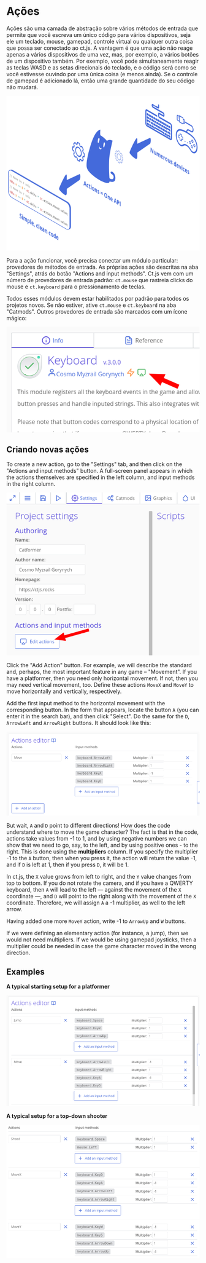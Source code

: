 # Ações

Ações são uma camada de abstração sobre vários métodos de entrada que permite que você escreva um único código para vários dispositivos, seja ele um teclado, mouse, gamepad, controle virtual ou qualquer outra coisa que possa ser conectado ao ct.js. A vantagem é que uma ação não reage apenas a vários dispositivos de uma vez, mas, por exemplo, a vários botões de um dispositivo também. Por exemplo, você pode simultaneamente reagir as teclas WASD e as setas direcionais do teclado, e o código será como se você estivesse ouvindo por uma única coisa (e menos ainda). Se o controle de gamepad é adicionado lá, então uma grande quantidade do seu código não mudará.

![](./../images/actions.png)

Para a ação funcionar, você precisa conectar um módulo particular: provedores de métodos de entrada. As próprias ações são descritas na aba "Settings", atrás do botão "Actions and input methods". Ct.js vem com um número de provedores de entrada padrão: `ct.mouse` que rastreia clicks do mouse e `ct.keyboard` para o pressionamento de teclas.

Todos esses módulos devem estar habilitados por padrão para todos os projetos novos. Se não estiver, ative `ct.mouse` e `ct.keyboard` na aba "Catmods". Outros provedores de entrada são marcados com um ícone mágico:

![](./../images/actions_magicIcon.png)

## Criando novas ações

To create a new action, go to the "Settings" tab, and then click on the "Actions and input methods" button. A full-screen panel appears in which the actions themselves are specified in the left column, and input methods in the right column.

![Opening actions editor](./../images/actions_02.png)

Click the "Add Action" button. For example, we will describe the standard and, perhaps, the most important feature in any game ­– "Movement". If you have a platformer, then you need only horizontal movement. If not, then you may need vertical movement, too. Define these actions `MoveX` and `MoveY` to move horizontally and vertically, respectively.

Add the first input method to the horizontal movement with the corresponding button. In the form that appears, locate the button `A` (you can enter it in the search bar), and then click "Select". Do the same for the `D`, `ArrowLeft` and `ArrowRight` buttons. It should look like this:

![Creating a horizontal platformer movement](./../images/actions_01.png)

But wait, `A` and `D` point to different directions! How does the code understand where to move the game character? The fact is that in the code, actions take values ​​from -1 to 1, and by using negative numbers we can show that we need to go, say, to the left, and by using positive ones - to the right. This is done using the **multipliers** column. If you specify the multiplier -1 to the `A` button, then when you press it, the action will return the value -1, and if `D` is left at 1, then if you press `D`, it will be 1.

In ct.js, the `X` value grows from left to right, and the `Y` value changes from top to bottom. If you do not rotate the camera, and if you have a QWERTY keyboard, then `A` will lead to the left — against the movement of the `X` coordinate —, and `D` will point to the right along with the movement of the `X` coordinate. Therefore, we will assign `A` a -1 multiplier, as well to the left arrow.

Having added one more `MoveY` action, write -1 to `ArrowUp` and `W` buttons.

If we were defining an elementary action (for instance, a jump), then we would not need multipliers. If we would be using gamepad joysticks, then a multiplier could be needed in case the game character moved in the wrong direction.

## Examples

**A typical starting setup for a platformer**

![Platformer actions setup ct.js](./../images/actions_03.png)

**A typical setup for a top-down shooter**

![Shooter actions setup ct.js](./../images/actions_04.png)


